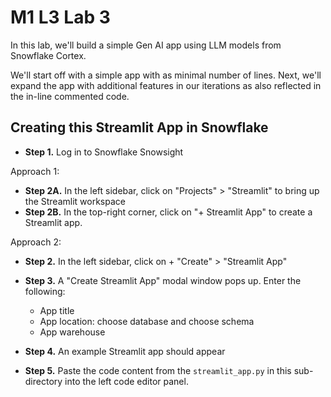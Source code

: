 # M1 L3 Lab 3

In this lab, we'll build a simple Gen AI app using LLM models from Snowflake Cortex.

We'll start off with a simple app with as minimal number of lines. Next, we'll expand the app with additional features in our iterations as also reflected in the in-line commented code.


## Creating this Streamlit App in Snowflake
- **Step 1.** Log in to Snowflake Snowsight

Approach 1:

- **Step 2A.** In the left sidebar, click on "Projects" > "Streamlit" to bring up the Streamlit workspace
- **Step 2B.** In the top-right corner, click on "+ Streamlit App" to create a Streamlit app.

Approach 2:

- **Step 2.** In the left sidebar, click on + "Create" > "Streamlit App"

- **Step 3.** A "Create Streamlit App" modal window pops up. Enter the following:

  - App title
  - App location: choose database and choose schema
  - App warehouse

- **Step 4.** An example Streamlit app should appear
- **Step 5.** Paste the code content from the `streamlit_app.py` in this sub-directory into the left code editor panel.
